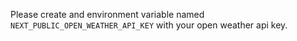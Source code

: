 Please create and environment variable named `NEXT_PUBLIC_OPEN_WEATHER_API_KEY` with your open weather api key.
